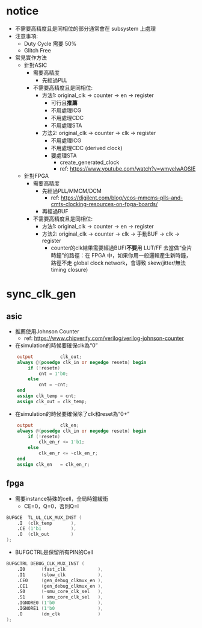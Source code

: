# notice

- 不需要高精度且是同相位的部分通常會在 subsystem 上處理
- 注意事項:
	- Duty Cycle 需要 50%
	- Glitch Free
- 常見實作方法
	- 針對ASIC
		- 需要高精度
			- 先經過PLL
		- 不需要高精度且是同相位: 
			- 方法1: original_clk -> counter -> en -> register
				- 可行且**推薦**
				- 不用處理ICG
				- 不用處理CDC
				- 不用處理STA
			- 方法2: original_clk -> counter -> clk -> register
				- 不用處理ICG
				- 不用處理CDC (derived clock)
				- 要處理STA
					- create_generated_clock
					- ref: https://www.youtube.com/watch?v=wmyelwAOSIE
	- 針對FPGA
		- 需要高精度
			- 先經過PLL/MMCM/DCM
				- ref: https://digilent.com/blog/vcos-mmcms-plls-and-cmts-clocking-resources-on-fpga-boards/
			- 再經過BUF
		- 不需要高精度且是同相位: 
			- 方法1: original_clk -> counter -> en -> register
			- 方法2: original_clk -> counter -> clk -> 手動BUF -> clk -> register
				- counter的clk結果需要經過BUF(**不要**用 LUT/FF 去當做“全片時鐘”的路徑：在 FPGA 中，如果你用一般邏輯產生新時鐘，路徑不走 global clock network，會導致 skew/jitter/無法 timing closure)
# sync_clk_gen
## asic

- 推薦使用Johnson Counter
	- ref: https://www.chipverify.com/verilog/verilog-johnson-counter
- 在simulation的時候要確保clk為“0”

```verilog
	output			clk_out;
	always @(posedge clk_in or negedge resetn) begin
		if (!resetn)
			cnt = 1'b0;
		else
			cnt = ~cnt;
	end
	assign clk_temp = cnt;
	assign clk_out = clk_temp;
```

- 在simulation的時候要確保除了clk和reset為“0+”

```verilog
	output			clk_en;
	always @(posedge clk_in or negedge resetn) begin
		if (!resetn)
			clk_en_r <= 1'b1;
		else
			clk_en_r <= ~clk_en_r;
	end
	assign clk_en   = clk_en_r;
```

## fpga

- 需要instance特殊的cell，全局時鐘緩衝
	- CE=0，Q=0，否則Q=I
```verilog
BUFGCE	TL_UL_CLK_MUX_INST (
	.I	(clk_temp		),
	.CE	(1'b1			),
	.O	(clk_out		)
);
```

- BUFGCTRL是保留所有PIN的Cell
```verilog
BUFGCTRL DEBUG_CLK_MUX_INST (
	.I0      (fast_clk            ),
	.I1      (slow_clk            ),
	.CE0     (gen_debug_clkmux_en ),
	.CE1     (gen_debug_clkmux_en ),
	.S0      (~smu_core_clk_sel   ),
	.S1      ( smu_core_clk_sel   ),
	.IGNORE0 (1'b0                ),
	.IGNORE1 (1'b0                ),
	.O       (dm_clk              )
);


```